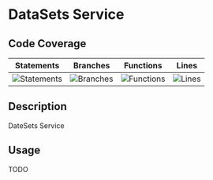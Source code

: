 
# DataSets Service

## Code Coverage

| Statements                  | Branches                | Functions                 | Lines             |
| --------------------------- | ----------------------- | ------------------------- | ----------------- |
| ![Statements](https://img.shields.io/badge/statements-84.87%25-yellow.svg?style=flat) | ![Branches](https://img.shields.io/badge/branches-74.54%25-red.svg?style=flat) | ![Functions](https://img.shields.io/badge/functions-89.28%25-yellow.svg?style=flat) | ![Lines](https://img.shields.io/badge/lines-85%25-yellow.svg?style=flat) |

## Description

DateSets Service

## Usage

TODO
